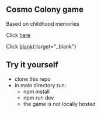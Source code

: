 ## Cosmo Colony game
Based on childhood memories


Click [here](https://www.geeksforgeeks.org/)

Click [blank](https://www.geeksforgeeks.org/){:target="_blank"}  

## Try it yourself
- clone this repo
- in main directory run:
  - npm install
  - npm run dev
  - the game is not locally hosted
